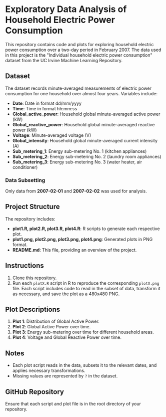 # Exploratory Data Analysis of Household Electric Power Consumption

This repository contains code and plots for exploring household electric power consumption over a two-day period in February 2007. The data used in this project is the "Individual household electric power consumption" dataset from the UC Irvine Machine Learning Repository.

## Dataset
The dataset records minute-averaged measurements of electric power consumption for one household over almost four years. Variables include:
- **Date**: Date in format dd/mm/yyyy
- **Time**: Time in format hh:mm:ss
- **Global_active_power**: Household global minute-averaged active power (kW)
- **Global_reactive_power**: Household global minute-averaged reactive power (kW)
- **Voltage**: Minute-averaged voltage (V)
- **Global_intensity**: Household global minute-averaged current intensity (A)
- **Sub_metering_1**: Energy sub-metering No. 1 (kitchen appliances)
- **Sub_metering_2**: Energy sub-metering No. 2 (laundry room appliances)
- **Sub_metering_3**: Energy sub-metering No. 3 (water heater, air conditioner)

### Data Subsetting
Only data from **2007-02-01** and **2007-02-02** was used for analysis.

## Project Structure
The repository includes:
- **plot1.R, plot2.R, plot3.R, plot4.R**: R scripts to generate each respective plot.
- **plot1.png, plot2.png, plot3.png, plot4.png**: Generated plots in PNG format.
- **README.md**: This file, providing an overview of the project.

## Instructions
1. Clone this repository.
2. Run each `plotX.R` script in R to reproduce the corresponding `plotX.png` file. Each script includes code to read in the subset of data, transform it as necessary, and save the plot as a 480x480 PNG.

## Plot Descriptions
1. **Plot 1**: Distribution of Global Active Power.
2. **Plot 2**: Global Active Power over time.
3. **Plot 3**: Energy sub-metering over time for different household areas.
4. **Plot 4**: Voltage and Global Reactive Power over time.

## Notes
- Each plot script reads in the data, subsets it to the relevant dates, and applies necessary transformations.
- Missing values are represented by `?` in the dataset.

## GitHub Repository
Ensure that each script and plot file is in the root directory of your repository.

